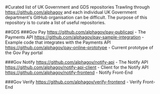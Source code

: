 #Curated list of UK Government and GDS repositories
Trawling through https://github.com/alphagov and each individual UK Government department's GitHub organisation can be difficult. The purpose of this repository is to curate a list of useful repositories.

##GDS
###Gov Pay
https://github.com/alphagov/pay-publicapi - The Payments API
https://github.com/alphagov/pay-sample-integration - Example code that integrates with the Payments API
https://github.com/alphagov/pay-online-prototype - Current prototype of the Gov Pay portal

###Gov Notify
https://github.com/alphagov/notify-api - The Notify API
https://github.com/alphagov/notify-api-client - Client for the Notify API
https://github.com/alphagov/notify-frontend - Notify Front-End

###Gov Verify
https://github.com/alphagov/verify-frontend - Verify Front-End
